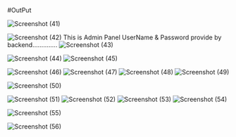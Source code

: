 #OutPut

![Screenshot (41)](https://github.com/laljicoded/Examportal-Spring-Boot-Backend/assets/115393188/0c783e7a-4248-45f3-af6b-59d7e0b87d77)

![Screenshot (42)](https://github.com/laljicoded/Examportal-Spring-Boot-Backend/assets/115393188/1b217562-a9ec-4762-b45c-ff7e971402ba)
This is Admin Panel UserName & Password provide by backend..............
![Screenshot (43)](https://github.com/laljicoded/Examportal-Spring-Boot-Backend/assets/115393188/29aeb624-db4e-4d19-9a0b-0647fe9eb300)

![Screenshot (44)](https://github.com/laljicoded/Examportal-Spring-Boot-Backend/assets/115393188/38e74068-dfb6-4180-88ea-761276f1245a)
![Screenshot (45)](https://github.com/laljicoded/Examportal-Spring-Boot-Backend/assets/115393188/d2a72435-3f8e-4070-88c0-d7d3a700e112)


![Screenshot (46)](https://github.com/laljicoded/Examportal-Spring-Boot-Backend/assets/115393188/3b174123-f3c1-4706-b542-90bc07580c76)
![Screenshot (47)](https://github.com/laljicoded/Examportal-Spring-Boot-Backend/assets/115393188/1acaa4ac-2d2b-4b03-852f-79258500c126)
![Screenshot (48)](https://github.com/laljicoded/Examportal-Spring-Boot-Backend/assets/115393188/f9f33034-f4c6-47bb-925e-cdd5f2e775b7)
![Screenshot (49)](https://github.com/laljicoded/Examportal-Spring-Boot-Backend/assets/115393188/d1eff689-1101-42a6-bd8a-6bdb7fb80e7e)

![Screenshot (50)](https://github.com/laljicoded/Examportal-Spring-Boot-Backend/assets/115393188/c2d7480f-be60-43f2-ab58-8dbbf76834d1)

![Screenshot (51)](https://github.com/laljicoded/Examportal-Spring-Boot-Backend/assets/115393188/7afb9eeb-85d6-4eb5-86d2-fc500f1e37f9)
![Screenshot (52)](https://github.com/laljicoded/Examportal-Spring-Boot-Backend/assets/115393188/c594f795-efe9-4efe-834f-79518a10b89d)
![Screenshot (53)](https://github.com/laljicoded/Examportal-Spring-Boot-Backend/assets/115393188/323c239b-4cd5-4701-9214-94efe587a8fc)
![Screenshot (54)](https://github.com/laljicoded/Examportal-Spring-Boot-Backend/assets/115393188/c0b78bbf-6219-438a-853c-53ab6841005f)

![Screenshot (55)](https://github.com/laljicoded/Examportal-Spring-Boot-Backend/assets/115393188/e4642641-5450-4d3c-87c7-8e7e251a4f5d)

![Screenshot (56)](https://github.com/laljicoded/Examportal-Spring-Boot-Backend/assets/115393188/868a3818-5e6f-4b9a-bfab-8c61666cb58b)
